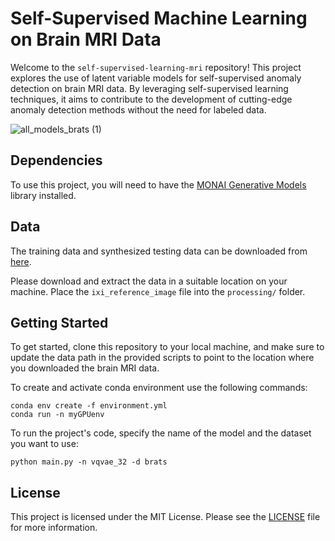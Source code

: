 # Self-Supervised Machine Learning on Brain MRI Data

Welcome to the `self-supervised-learning-mri` repository! This project explores the use of latent variable models for self-supervised anomaly detection on brain MRI data. By leveraging self-supervised learning techniques, it aims to contribute to the development of cutting-edge anomaly detection methods without the need for labeled data.

![all_models_brats (1)](https://user-images.githubusercontent.com/49316611/235380655-344e6290-02df-4192-b9a5-9c85250cacc3.jpg)

## Dependencies

To use this project, you will need to have the [MONAI Generative Models](https://github.com/Project-MONAI/GenerativeModels) library installed.

## Data

The training data and synthesized testing data can be downloaded from [here](https://drive.google.com/file/d/1ElQtgoOrTM1L0ZQZg7a8nzYYtx-900Fz/view?usp=sharing).

Please download and extract the data in a suitable location on your machine. Place the `ixi_reference_image` file into the `processing/` folder.

## Getting Started

To get started, clone this repository to your local machine, and make sure to update the data path in the provided scripts to point to the location where you downloaded the brain MRI data.

To create and activate conda environment use the following commands:

```
conda env create -f environment.yml
conda run -n myGPUenv
```
To run the project's code, specify the name of the model and the dataset you want to use:
```
python main.py -n vqvae_32 -d brats
```

## License

This project is licensed under the MIT License. Please see the [LICENSE](LICENSE) file for more information.
